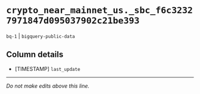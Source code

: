 # `crypto_near_mainnet_us._sbc_f6c32327971847d095037902c21be393`
`bq-1` | `bigquery-public-data`

## Column details
* [TIMESTAMP] `last_update`

-------------------------------------------------------------------------------
*Do not make edits above this line.*
